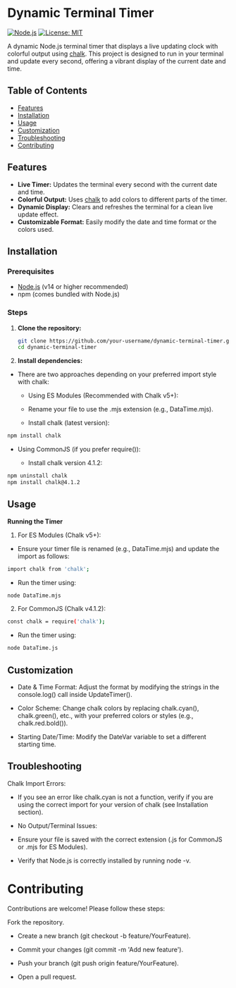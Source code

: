# Dynamic Terminal Timer

[![Node.js](https://img.shields.io/badge/Node.js-%3E%3D14-brightgreen)](https://nodejs.org/) [![License: MIT](https://img.shields.io/badge/License-MIT-yellow.svg)](LICENSE)

A dynamic Node.js terminal timer that displays a live updating clock with colorful output using [chalk](https://github.com/chalk/chalk). This project is designed to run in your terminal and update every second, offering a vibrant display of the current date and time.

## Table of Contents

- [Features](#features)
- [Installation](#installation)
- [Usage](#usage)
- [Customization](#customization)
- [Troubleshooting](#troubleshooting)
- [Contributing](#contributing)

## Features

- **Live Timer:** Updates the terminal every second with the current date and time.
- **Colorful Output:** Uses [chalk](https://github.com/chalk/chalk) to add colors to different parts of the timer.
- **Dynamic Display:** Clears and refreshes the terminal for a clean live update effect.
- **Customizable Format:** Easily modify the date and time format or the colors used.

## Installation

### Prerequisites

- [Node.js](https://nodejs.org/) (v14 or higher recommended)
- npm (comes bundled with Node.js)

### Steps

1. **Clone the repository:**
   ```bash
   git clone https://github.com/your-username/dynamic-terminal-timer.git
   cd dynamic-terminal-timer

2. **Install dependencies:**

- There are two approaches depending on your preferred import style with chalk:

   - Using ES Modules (Recommended with Chalk v5+):
   
   - Rename your file to use the .mjs extension (e.g., DataTime.mjs).
   
   - Install chalk (latest version):
```bash
npm install chalk
```

- Using CommonJS (if you prefer require()):

   - Install chalk version 4.1.2:
```bash
npm uninstall chalk
npm install chalk@4.1.2
```

## Usage
**Running the Timer**
 1. For ES Modules (Chalk v5+):
   - Ensure your timer file is renamed (e.g., DataTime.mjs) and update the import as follows:
```bash
import chalk from 'chalk';
```
- Run the timer using:
```bash
node DataTime.mjs
```
2. For CommonJS (Chalk v4.1.2):
```bash
const chalk = require('chalk');
```
   - Run the timer using:
```bash
node DataTime.js
```
## Customization
- Date & Time Format:
Adjust the format by modifying the strings in the console.log() call inside UpdateTimer().

- Color Scheme:
Change chalk colors by replacing chalk.cyan(), chalk.green(), etc., with your preferred colors or styles (e.g., chalk.red.bold()).

- Starting Date/Time:
Modify the DateVar variable to set a different starting time.

## Troubleshooting
Chalk Import Errors:

- If you see an error like chalk.cyan is not a function, verify if you are using the correct import for your version of chalk (see Installation section).

- No Output/Terminal Issues:

- Ensure your file is saved with the correct extension (.js for CommonJS or .mjs for ES Modules).

- Verify that Node.js is correctly installed by running node -v.

#  Contributing
Contributions are welcome! Please follow these steps:

Fork the repository.

- Create a new branch (git checkout -b feature/YourFeature).

- Commit your changes (git commit -m 'Add new feature').

- Push your branch (git push origin feature/YourFeature).

- Open a pull request.
